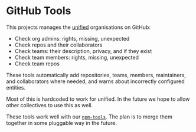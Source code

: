 # GitHub Tools

This projects manages the [unified][] organisations on GitHub:

*   Check org admins: rights, missing, unexpected
*   Check repos and their collaborators
*   Check teams: their description, privacy, and if they exist
*   Check team members: rights, missing, unexpected
*   Check team repos

These tools automatically add repositories, teams, members, maintainers, and
collaborators where needed, and warns about incorrectly configured entities.

Most of this is hardcoded to work for unified.
In the future we hope to allow other collectives to use this as well.

These tools work well with our [`npm-tools`][npm-tools].
The plan is to merge them together in some pluggable way in the future.

[unified]: https://github.com/unifiedjs

[npm-tools]: https://github.com/unifiedjs/npm-tools
